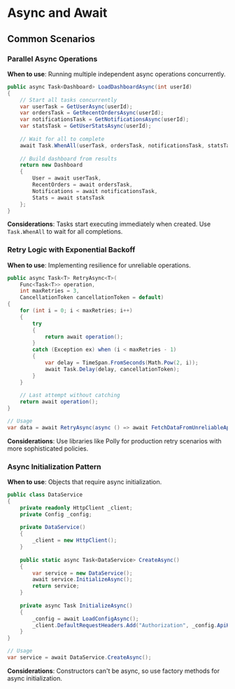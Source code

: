 # Async and Await
## Common Scenarios
### Parallel Async Operations

**When to use**: Running multiple independent async operations concurrently.

```csharp
public async Task<Dashboard> LoadDashboardAsync(int userId)
{
    // Start all tasks concurrently
    var userTask = GetUserAsync(userId);
    var ordersTask = GetRecentOrdersAsync(userId);
    var notificationsTask = GetNotificationsAsync(userId);
    var statsTask = GetUserStatsAsync(userId);
    
    // Wait for all to complete
    await Task.WhenAll(userTask, ordersTask, notificationsTask, statsTask);
    
    // Build dashboard from results
    return new Dashboard
    {
        User = await userTask,
        RecentOrders = await ordersTask,
        Notifications = await notificationsTask,
        Stats = await statsTask
    };
}
```

**Considerations**: Tasks start executing immediately when created. Use `Task.WhenAll` to wait for all completions.

### Retry Logic with Exponential Backoff

**When to use**: Implementing resilience for unreliable operations.

```csharp
public async Task<T> RetryAsync<T>(
    Func<Task<T>> operation,
    int maxRetries = 3,
    CancellationToken cancellationToken = default)
{
    for (int i = 0; i < maxRetries; i++)
    {
        try
        {
            return await operation();
        }
        catch (Exception ex) when (i < maxRetries - 1)
        {
            var delay = TimeSpan.FromSeconds(Math.Pow(2, i));
            await Task.Delay(delay, cancellationToken);
        }
    }
    
    // Last attempt without catching
    return await operation();
}

// Usage
var data = await RetryAsync(async () => await FetchDataFromUnreliableApiAsync());
```

**Considerations**: Use libraries like Polly for production retry scenarios with more sophisticated policies.

### Async Initialization Pattern

**When to use**: Objects that require async initialization.

```csharp
public class DataService
{
    private readonly HttpClient _client;
    private Config _config;
    
    private DataService()
    {
        _client = new HttpClient();
    }
    
    public static async Task<DataService> CreateAsync()
    {
        var service = new DataService();
        await service.InitializeAsync();
        return service;
    }
    
    private async Task InitializeAsync()
    {
        _config = await LoadConfigAsync();
        _client.DefaultRequestHeaders.Add("Authorization", _config.ApiKey);
    }
}

// Usage
var service = await DataService.CreateAsync();
```

**Considerations**: Constructors can't be async, so use factory methods for async initialization.
